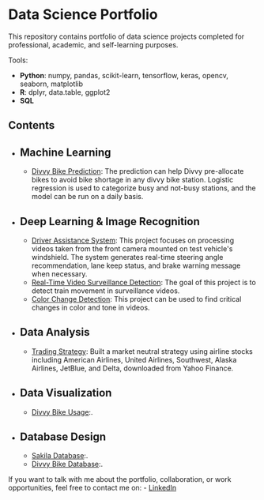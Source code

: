 # Data Science Portfolio
This repository contains portfolio of data science projects completed for professional, academic, and self-learning purposes.

Tools:
  - **Python**: numpy, pandas, scikit-learn, tensorflow, keras, opencv, seaborn, matplotlib
  - **R**: dplyr, data.table, ggplot2
  - **SQL**

## Contents
- ## Machine Learning
    - [Divvy Bike Prediction](https://github.com/ranpanguchicago/divvy_bike_prediction): The prediction can help Divvy pre-allocate bikes to avoid bike shortage in any divvy bike station. Logistic regression is used to categorize busy and not-busy stations, and the model can be run on a daily basis.

- ## Deep Learning & Image Recognition
    - [Driver Assistance System](https://github.com/ranpanguchicago/driver_assistance_system): This project focuses on processing videos taken from the front camera mounted on test vehicle's windshield. The system generates real-time steering angle recommendation, lane keep status, and brake warning message when necessary.
    - [Real-Time Video Surveillance Detection](https://github.com/ranpanguchicago/real_time_video_surveillance_detection): The goal of this project is to detect train movement in surveillance videos.
    - [Color Change Detection](https://github.com/ranpanguchicago/color_change_detection): This project can be used to find critical changes in color and tone in videos.

- ## Data Analysis
    - [Trading Strategy](https://github.com/ranpanguchicago/trading_strategy): Built a market neutral strategy using airline stocks including American Airlines, United Airlines, Southwest, Alaska Airlines, JetBlue, and Delta, downloaded from Yahoo Finance.
    
- ## Data Visualization
    - [Divvy Bike Usage](https://github.com/ranpanguchicago/divvy_bike_usage):.
    
- ## Database Design
    - [Sakila Database](https://github.com/ranpanguchicago/sakila_database):.
    - [Divvy Bike Database](https://github.com/ranpanguchicago/divvy_bike_database):.

If you want to talk with me about the portfolio, collaboration, or work opportunities, feel free to contact me on:
    - [LinkedIn](https://www.linkedin.com/in/pang)
